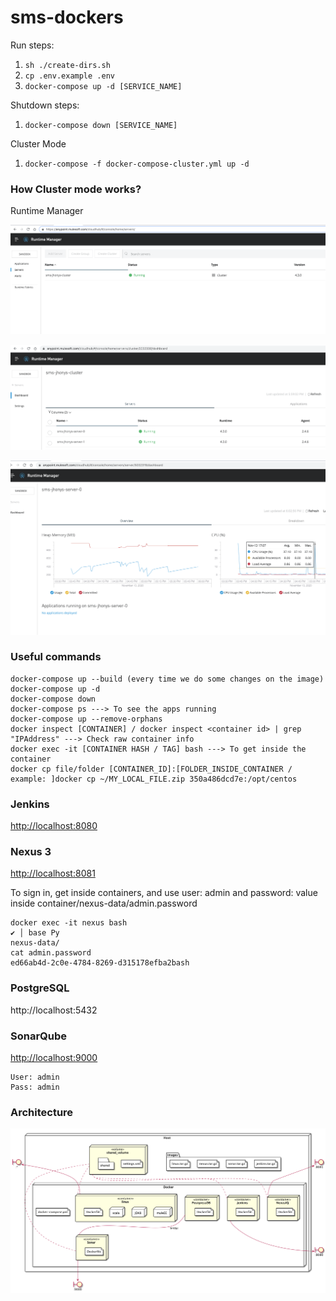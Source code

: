 # sms-dockers
Run steps: 
1. `sh ./create-dirs.sh`
2. `cp .env.example .env`
3. `docker-compose up -d [SERVICE_NAME]`

Shutdown steps:
1. `docker-compose down [SERVICE_NAME]`

Cluster Mode
1. `docker-compose -f docker-compose-cluster.yml up -d`

### How Cluster mode works?

Runtime Manager

![](runtime-manager-cluster-dashboard.png)

![](runtime-servers.png)

![](runtime-manager-cpu.png)

### Useful commands
```
docker-compose up --build (every time we do some changes on the image)
docker-compose up -d
docker-compose down
docker-compose ps ---> To see the apps running
docker-compose up --remove-orphans
docker inspect [CONTAINER] / docker inspect <container id> | grep "IPAddress" ---> Check raw container info
docker exec -it [CONTAINER HASH / TAG] bash ---> To get inside the container
docker cp file/folder [CONTAINER_ID]:[FOLDER_INSIDE_CONTAINER / example: ]docker cp ~/MY_LOCAL_FILE.zip 350a486dcd7e:/opt/centos         
```

### Jenkins
[http://localhost:8080](http://localhost:8080)

### Nexus 3
[http://localhost:8081](http://localhost:8081)


To sign in, get inside containers, and use user: admin and password: value inside container/nexus-data/admin.password
```
docker exec -it nexus bash                                                                                                                       ✔ │ base Py 
nexus-data/
cat admin.password 
ed66ab4d-2c0e-4784-8269-d315178efba2bash 
```

### PostgreSQL
http://localhost:5432

### SonarQube
[http://localhost:9000](http://localhost:9000)
```
User: admin
Pass: admin
```

### Architecture
![](DockerArch.png)
